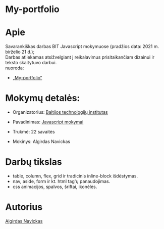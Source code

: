 # My-portfolio

# Apie

Savarankiškas darbas BIT Javascript mokymuose (pradžios data: 2021 m. birželio 21 d.);<br>
Darbas atliekamas atsižvelgiant į reikalavimus prisitaikančiam dizainui ir teksto skaitytuvo darbui.<br>
nuoroda:
* [„My-portfolio“](https://algis1978.github.io/My-portfolio/)


# Mokymų detalės:

- Organizatorius:
  [Baltijos technologijų institutas](https://bit.lt/)

- Pavadinimas:
  [Javascript mokymai](https://bit.lt/studijos/javascript-studijos/)

- Trukmė:
  22 savaitės

- Mokinys:
  Algirdas Navickas

# Darbų tikslas

- table, column, flex, grid ir tradicinis inline-block išdėstymas.
- nav, aside, form ir kt. html tag'ų panaudojimas.
- css animacijos, spalvos, šriftai, ikonėlės.

# Autorius

[Algirdas Navickas](https://github.com/algis1978)
